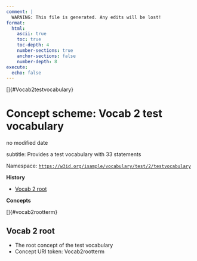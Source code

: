 ```yaml
---
comment: | 
  WARNING: This file is generated. Any edits will be lost!
format:
  html:
    ascii: true
    toc: true
    toc-depth: 4
    number-sections: true
    anchor-sections: false
    number-depth: 8
execute:
  echo: false
---
```


[]{#Vocab2testvocabulary}

# **Concept scheme:** Vocab 2 test vocabulary

no modified date

subtitle: 
  Provides a test vocabulary with 33 statements

Namespace: 
[`https://w3id.org/isample/vocabulary/test/2/testvocabulary`](https://w3id.org/isample/vocabulary/test/2/testvocabulary)

**History**


- [Vocab 2 root](#vocab2rootterm)

**Concepts**

[]{#vocab2rootterm}

##  Vocab 2 root


- The root concept of the test vocabulary
- Concept URI token: Vocab2rootterm



